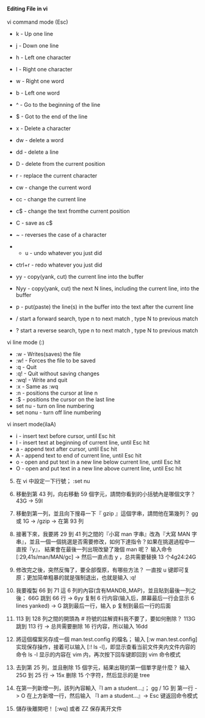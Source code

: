 ####  Editing File in vi

vi command mode (Esc)

* k - Up one line
* j - Down one line
* h - Left one character
* l - Right one character 
* w - Right one word
* b - Left one word
* ^ - Go to the beginning of the line
* $ - Got to the end of the line
* x - Delete a character
* dw - delete a word
* dd - delete a line
* D - delete from the current position
* r - replace the current character
* cw - change the current word
* cc - change the current line
* c$ - change the text fromthe current position
* C - save as c$
* ~ - reverses the case of a character
* * u - undo whatever you just did
* ctrl+r - redo whatever you just did
* yy - copy(yank, cut) the current line into the buffer
* Nyy - copy(yank, cut) the next N lines, including the current line, into the buffer
* p - put(paste) the line(s) in the buffer into the text after the current line 

* /<pattern> start a forward search, type n to next match , type N to previous match
* ?<pattern> start a reverse search, type n to next match , type N to previous match

vi line mode (:)

* :w - Writes(saves) the file
* :w! - Forces the file to be saved
* :q - Quit
* :q! - Quit without saving changes
* :wq! - Write and quit
* :x - Same as :wq
* :n - positions the cursor at line n
* :$ - positions the cursor on the last line
* set nu - turn on line numbering
* set nonu - turn off line numbering

vi insert mode(ilaA)

* i - insert text before cursor, until Esc hit
* I - insert text at beginning of current line, until Esc hit
* a - append text after cursor, until Esc hit
* A - append text to end of current line, until Esc hit
* o - open and put text in a new line below current line, until Esc hit
* O - open and put text in a new line above current line, until Esc hit

5. 在 vi 中設定一下行號；
:set nu

6. 移動到第 43 列，向右移動 59 個字元，請問你看到的小括號內是哪個文字？
43G -> 59l

7. 移動到第一列，並且向下搜尋一下『 gzip 』這個字串，請問他在第幾列？
gg 或 1G -> /gzip -> 在第 93 列

8. 接著下來，我要將 29 到 41 列之間的『小寫 man 字串』改為『大寫 MAN 字串』，並且一個一個挑選是否需要修改，如何下達指令？如果在挑選過程中一直按『y』， 結果會在最後一列出現改變了幾個 man 呢？
输入命令 [:29,41s/man/MAN/gc] -> 然后一直点击 y ，总共需要替换 13 个4g24:24G

9. 修改完之後，突然反悔了，要全部復原，有哪些方法？
一直按 u 键即可复原；更加简单粗暴的就是强制退出，也就是输入 :q!

10. 我要複製 66 到 71 這 6 列的內容(含有MANDB_MAP)，並且貼到最後一列之後；
66G 跳到 66 行 -> 6yy 复制 6 行内容(输入后，屏幕最后一行会显示 6 lines yanked) -> G 跳到最后一行，输入 p 复制到最后一行的后面

11. 113 到 128 列之間的開頭為 # 符號的註解資料我不要了，要如何刪除？
113G 跳到 113 行 -> 总共需要删除 16 行内容，所以输入 16dd

12. 將這個檔案另存成一個 man.test.config 的檔名；
输入 [:w man.test.config] 实现保存操作，接着可以输入 [:! ls -l]，即显示查看当前文件夹内文件内容的命令 ls -l 显示的内容在 vim 内，再次按下回车键即回到 vim 命令模式

13. 去到第 25 列，並且刪除 15 個字元，結果出現的第一個單字是什麼？
输入 25G 到 25 行 -> 15x 删除 15 个字符，然后显示的是 tree

14. 在第一列新增一列，該列內容輸入『I am a student...』；
gg / 1G 到 第一行 -> O 在上方新增一行，然后输入 『I am a student…』-> Esc 键返回命令模式

15. 儲存後離開吧！
[:wq] 或者 ZZ 保存离开文件
